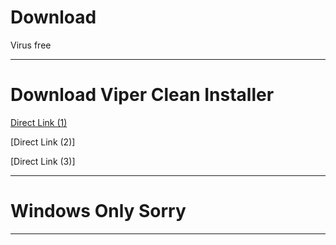 # Download
Virus free

***

# Download Viper Clean Installer

[Direct Link (1)](https://GitHub.com "Guthub")

[Direct Link (2)]

[Direct Link (3)]

***

# Windows Only Sorry

***
